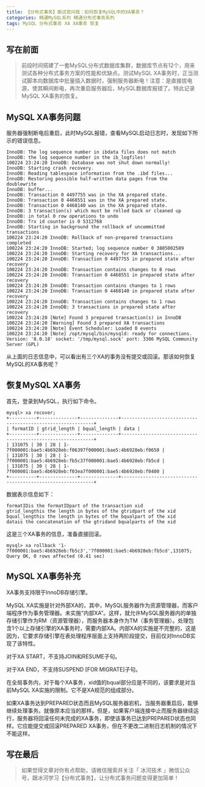 ```yaml
---
title: 【分布式事务】面试官问我：如何恢复MySQL中的XA事务？
categories: 精通MySQL系列 精通分布式事务系列
tags: MySQL 分布式事务 XA XA事务 恢复
---
```

## 写在前面

> 前段时间搭建了一套MySQL分布式数据库集群，数据库节点有12个，用来测试各种分布式事务方案的性能和优缺点。测试MySQL
> XA事务时，正当测试脚本向数据库中批量插入数据时，强制服务器断电！注意：是直接拔电源，使其瞬间断电，再次重启服务器后，MySQL数据库报错了。特此记录MySQL
> XA事务的恢复。

## MySQL XA事务问题

服务器强制断电后重启，此时MySQL报错，查看MySQL启动日志时，发现如下所示的错误信息。

    
    
    InnoDB: The log sequence number in ibdata files does not match
    InnoDB: the log sequence number in the ib_logfiles!
    100224 23:24:20 InnoDB: Database was not shut down normally!
    InnoDB: Starting crash recovery.
    InnoDB: Reading tablespace information from the .ibd files...
    InnoDB: Restoring possible half-written data pages from the doublewrite
    InnoDB: buffer...
    InnoDB: Transaction 0 4497755 was in the XA prepared state.
    InnoDB: Transaction 0 4468551 was in the XA prepared state.
    InnoDB: Transaction 0 4468140 was in the XA prepared state.
    InnoDB: 3 transaction(s) which must be rolled back or cleaned up
    InnoDB: in total 0 row operations to undo
    InnoDB: Trx id counter is 0 5312768
    InnoDB: Starting in background the rollback of uncommitted transactions
    100224 23:24:20 InnoDB: Rollback of non-prepared transactions completed
    100224 23:24:20 InnoDB: Started; log sequence number 0 3805002509
    100224 23:24:20 InnoDB: Starting recovery for XA transactions...
    100224 23:24:20 InnoDB: Transaction 0 4497755 in prepared state after recovery
    100224 23:24:20 InnoDB: Transaction contains changes to 8 rows
    100224 23:24:20 InnoDB: Transaction 0 4468551 in prepared state after recovery
    100224 23:24:20 InnoDB: Transaction contains changes to 1 rows
    100224 23:24:20 InnoDB: Transaction 0 4468140 in prepared state after recovery
    100224 23:24:20 InnoDB: Transaction contains changes to 1 rows
    100224 23:24:20 InnoDB: 3 transactions in prepared state after recovery
    100224 23:24:20 [Note] Found 3 prepared transaction(s) in InnoDB
    100224 23:24:20 [Warning] Found 3 prepared XA transactions
    100224 23:24:20 [Note] Event Scheduler: Loaded 0 events
    100224 23:24:20 [Note] /opt/mysql/bin/mysqld: ready for connections.
    Version: '8.0.18' socket: '/tmp/mysql.sock' port: 3306 MySQL Community Server (GPL) 
    

从上面的日志信息中，可以看出有三个XA的事务没有提交或回滚。那该如何恢复MySQL的XA事务呢？

## 恢复MySQL XA事务

首先，登录到MySQL，执行如下命令。

    
    
    mysql> xa recover;
    +----------+--------------+--------------+------------------------------------------------------------+
    | formatID | gtrid_length | bqual_length | data |
    +----------+--------------+--------------+------------------------------------------------------------+
    | 131075 | 30 | 28 | 1-7f000001:bae5:4b6928eb:f06397f000001:bae5:4b6928eb:f0650 |
    | 131075 | 30 | 28 | 1-7f000001:bae5:4b6928eb:fb5c37f000001:bae5:4b6928eb:fb5cd |
    | 131075 | 30 | 28 | 1-7f000001:bae5:4b6928eb:f03ea7f000001:bae5:4b6928eb:f0400 |
    +----------+--------------+--------------+------------------------------------------------------------+ 
    

数据表示信息如下：

    
    
    formatIDis the formatIDpart of the transaction xid
    gtrid_lengthis the length in bytes of the gtridpart of the xid
    bqual_lengthis the length in bytes of the bqualpart of the xid
    datais the concatenation of the gtridand bqualparts of the xid 
    

这是三个XA事务的信息，准备直接回滚。

    
    
    mysql> xa rollback '1-7f000001:bae5:4b6928eb:fb5c3','7f000001:bae5:4b6928eb:fb5cd',131075;
    Query OK, 0 rows affected (0.41 sec) 
    

## MySQL XA事务补充

XA事务支持限于InnoDB存储引擎。

MySQL
XA实施是针对外部XA的，其中，MySQL服务器作为资源管理器，而客户端程序作为事务管理器。未实施“内部XA”。这样，就允许MySQL服务器内的单独存储引擎作为RM（资源管理器），而服务器本身作为TM（事务管理器）。处理包含1个以上存储引擎的XA事务时，需要内部XA。内部XA的实施是不完整的，这是因为，它要求存储引擎在表处理程序层面上支持两阶段提交，目前仅对InnoDB实现了该特性。

对于XA START，不支持JOIN和RESUME子句。

对于XA END，不支持SUSPEND [FOR MIGRATE]子句。

在全局事务内，对于每个XA事务，xid值的bqual部分应是不同的，该要求是对当前MySQL XA实施的限制。它不是XA规范的组成部分。

如果XA事务达到PREPARED状态而且MySQL服务器宕机，当服务器重启后，能够继续处理事务。就像原本应当的那样。但是，如果客户端连接中止而服务器继续运行，服务器将回滚任何未完成的XA事务，即使该事务已达到PREPARED状态也同样。它应能提交或回滚PREPARED
XA事务，但在不更改二进制日志机制的情况下不能这样。

## 写在最后

> 如果觉得文章对你有点帮助，请微信搜索并关注「 冰河技术 」微信公众号，跟冰河学习【分布式事务】，让分布式事务问题变得更加简单！

